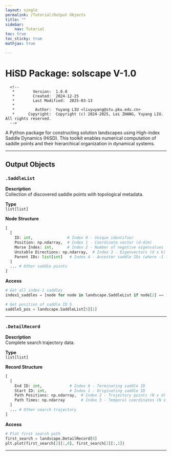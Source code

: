 ```yaml
---
layout: single
permalink: /Tutorial/Output Objects
title: ""
sidebar:
    nav: Tutorial
toc: true
toc_sticky: true
mathjax: true

---
```

# HiSD Package: solscape V-1.0
      <!--
       *        Version:  1.0.0
       *        Created:  2024-12-25
       *        Last Modified:  2025-03-13
       *
       *         Author:  Yuyang LIU <liuyuyang@stu.pku.edu.cn>
       *      Copyright:  Copyright (c) 2024-2025, Lei ZHANG, Yuyang LIU. All rights reserved.
      -->
      
A Python package for constructing solution landscapes using High-index Saddle Dynamics (HiSD). This toolkit enables numerical computation of saddle points and their hierarchical organization in dynamical systems.
      
---

## Output Objects

### `.SaddleList`
**Description**  
Collection of discovered saddle points with topological metadata. 

**Type**  
`list[list]`  

**Node Structure**  
```python
[
  [
    ID: int,               # Index 0 - Unique identifier
    Position: np.ndarray,  # Index 1 - Coordinate vector (d-dim)
    Morse Index: int,      # Index 2 - Number of negative eigenvalues
    Unstable Directions: np.ndarray,  # Index 3 - Eigenvectors (d x k)
    Parent IDs: list[int]   # Index 4 - Ancestor saddle IDs (where -1 indicates initial point)
  ]
  ... # Other saddle points
]
```

**Access**  
```python
# Get all index-1 saddles
index1_saddles = [node for node in landscape.SaddleList if node[2] == 1]

# Get position of saddle ID 5
saddle5_pos = landscape.SaddleList[5][1]
```

---

### `.DetailRecord`
**Description**  
Complete search trajectory data. 

**Type**  
`list[list]`  

**Record Structure**  
```python
[
  [
    End ID: int,            # Index 0 - Terminating saddle ID
    Start ID: int,          # Index 1 - Originating saddle ID
    Path Positions: np.ndarray,  # Index 2 - Trajectory points (N x d)
    Path Times: np.ndarray       # Index 3 - Temporal coordinates (N x 1)
  ]
  ... # Other search trajectory
]
```

**Access**  
```python
# Plot first search path
first_search = landscape.DetailRecord[0]
plt.plot(first_search[2][:,0], first_search[2][:,1])
```

---

